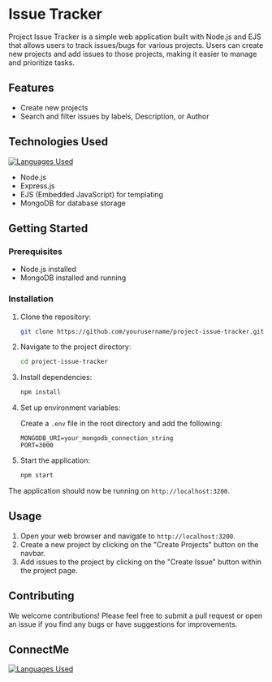 # Issue Tracker

Project Issue Tracker is a simple web application built with Node.js and EJS that allows users to track issues/bugs for various projects. Users can create new projects and add issues to those projects, making it easier to manage and prioritize tasks.

## Features

- Create new projects
- Search and filter issues by labels, Description, or Author

## Technologies Used
[![Languages Used](https://skillicons.dev/icons?i=js,html,css,nodejs,express,mongodb)](https://skillicons.dev)
- Node.js
- Express.js
- EJS (Embedded JavaScript) for templating
- MongoDB for database storage

## Getting Started

### Prerequisites

- Node.js installed
- MongoDB installed and running

### Installation

1. Clone the repository:

    ```bash
    git clone https://github.com/yourusername/project-issue-tracker.git
    ```

2. Navigate to the project directory:

    ```bash
    cd project-issue-tracker
    ```

3. Install dependencies:

    ```bash
    npm install
    ```

4. Set up environment variables:

    Create a `.env` file in the root directory and add the following:

    ```
    MONGODB_URI=your_mongodb_connection_string
    PORT=3000
    ```

5. Start the application:

    ```bash
    npm start
    ```

The application should now be running on `http://localhost:3200`.

## Usage

1. Open your web browser and navigate to `http://localhost:3200`.
2. Create a new project by clicking on the "Create Projects" button on the navbar.
3. Add issues to the project by clicking on the "Create Issue" button within the project page.

## Contributing

We welcome contributions! Please feel free to submit a pull request or open an issue if you find any bugs or have suggestions for improvements.

## ConnectMe 
[![Languages Used](https://skillicons.dev/icons?i=linkedin)](https://www.linkedin.com/in/mdirfanul/)
